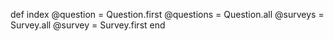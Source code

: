   def index
    @question = Question.first
    @questions = Question.all
    @surveys = Survey.all
    @survey = Survey.first
  end
